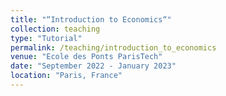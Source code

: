 ```yaml
---
title: "“Introduction to Economics“"
collection: teaching
type: "Tutorial"
permalink: /teaching/introduction_to_economics
venue: "Ecole des Ponts ParisTech"
date: "September 2022 - January 2023"
location: "Paris, France"
---
```

